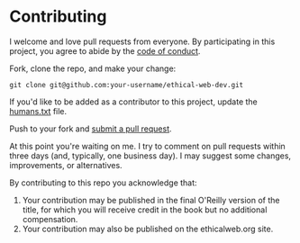 # Contributing

I welcome and love pull requests from everyone. By participating in this project, you agree to abide by the [code of conduct].

[code of conduct]: http://todogroup.org/opencodeofconduct/#EthicalWeb/adamdscott@protonmail.com

Fork, clone the repo, and make your change:

```
git clone git@github.com:your-username/ethical-web-dev.git
```

If you'd like to be added as a contributor to this project, update the [humans.txt][humans] file.

[humans]: https://github.com/ascott1/ethicalweb.org/blob/master/humans.txt

Push to your fork and [submit a pull request][pr].

[pr]: https://github.com/ascott1/ethicalweb.org/compare/

At this point you're waiting on me. I try to comment on pull requests
within three days (and, typically, one business day). I may suggest
some changes, improvements, or alternatives.

By contributing to this repo you acknowledge that:

1. Your contribution may be published in the final O'Reilly version of the title, for which you will receive credit in the book but no additional compensation.
2. Your contribution may also be published on the ethicalweb.org site.
